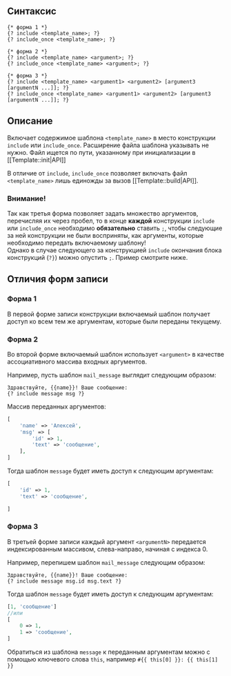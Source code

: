 ## Синтаксис
```
{* форма 1 *}
{? include <template_name>; ?}
{? include_once <template_name>; ?}
```
```
{* форма 2 *}
{? include <template_name> <argument>; ?}
{? include_once <template_name> <argument>; ?}
```
```
{* форма 3 *}
{? include <template_name> <argument1> <argument2> [argument3 [argumentN ...]]; ?}
{? include_once <template_name> <argument1> <argument2> [argument3 [argumentN ...]]; ?}
```

## Описание
Включает содержимое шаблона `<template_name>` в место конструкции `include` или `include_once`. Расширение файла шаблона указывать не нужно. Файл ищется по пути, указанному при инициализации в [[Template::init|API]]

В отличие от `include`, `include_once` позволяет включать файл `<template_name>` лишь единожды за вызов [[Template::build|API]].

### Внимание!
Так как третья форма позволяет задать множество аргументов, перечисляя их через пробел, то в конце **каждой** конструкции `include` или `include_once` необходимо **обязательно** ставить `;`, чтобы следующие за ней конструкции не были восприняты, как аргументы, которые необходимо передать включаемому шаблону!  
Однако в случае следующего за конструкцией `include` окончания блока конструкций (`?}`) можно опустить `;`. Пример смотрите ниже.

## Отличия форм записи
### Форма 1
В первой форме записи конструкции включаемый шаблон получает доступ ко всем тем же аргументам, которые были переданы текущему.

### Форма 2
Во второй форме включаемый шаблон использует `<argument>` в качестве ассоциативного массива входных аргументов.

Например, пусть шаблон `mail_message` выглядит следующим образом:
```
Здравствуйте, {{name}}! Ваше сообщение:
{? include message msg ?}
```
Массив переданных аргументов:
```php
[
	'name' => 'Алексей',
	'msg' => [
		'id' => 1,
		'text' => 'сообщение',
	],
]
```
Тогда шаблон `message` будет иметь доступ к следующим аргументам:
```php
[
	'id' => 1,
	'text' => 'сообщение',

]
```

### Форма 3
В третьей форме записи каждый аргумент `<argumentN>` передается индексированным массивом, слева-направо, начиная с индекса 0.

Например, перепишем шаблон `mail_message` следующим образом:
```
Здравствуйте, {{name}}! Ваше сообщение:
{? include message msg.id msg.text ?}
```
Тогда шаблон `message` будет иметь доступ к следующим аргументам:
```php
[1, 'сообщение']
//или
[
	0 => 1,
	1 => 'сообщение',
]
```
Обратиться из шаблона `message` к переданным аргументам можно с помощью ключевого слова `this`, например `#{{ this[0] }}: {{ this[1] }}`